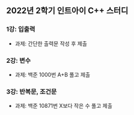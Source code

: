 ## 2022년 2학기 인트아이 C++ 스터디

### 1강: 입출력
- 과제: 간단한 출력문 작성 후 제출

### 2강: 변수
- 과제: 백준 1000번 A+B 풀고 제출

### 3강: 반복문, 조건문
- 과제: 백준 10871번 X보다 작은 수 풀고 제출
